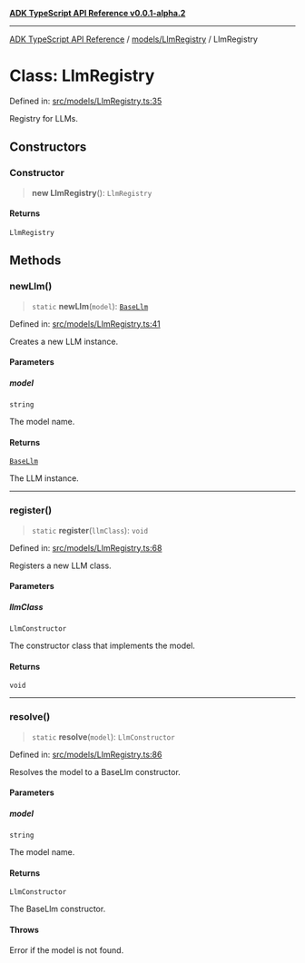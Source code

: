 [**ADK TypeScript API Reference v0.0.1-alpha.2**](../../../README.md)

***

[ADK TypeScript API Reference](../../../modules.md) / [models/LlmRegistry](../README.md) / LlmRegistry

# Class: LlmRegistry

Defined in: [src/models/LlmRegistry.ts:35](https://github.com/njraladdin/adk-typescript/blob/main/src/models/LlmRegistry.ts#L35)

Registry for LLMs.

## Constructors

### Constructor

> **new LlmRegistry**(): `LlmRegistry`

#### Returns

`LlmRegistry`

## Methods

### newLlm()

> `static` **newLlm**(`model`): [`BaseLlm`](../../BaseLlm/classes/BaseLlm.md)

Defined in: [src/models/LlmRegistry.ts:41](https://github.com/njraladdin/adk-typescript/blob/main/src/models/LlmRegistry.ts#L41)

Creates a new LLM instance.

#### Parameters

##### model

`string`

The model name.

#### Returns

[`BaseLlm`](../../BaseLlm/classes/BaseLlm.md)

The LLM instance.

***

### register()

> `static` **register**(`llmClass`): `void`

Defined in: [src/models/LlmRegistry.ts:68](https://github.com/njraladdin/adk-typescript/blob/main/src/models/LlmRegistry.ts#L68)

Registers a new LLM class.

#### Parameters

##### llmClass

`LlmConstructor`

The constructor class that implements the model.

#### Returns

`void`

***

### resolve()

> `static` **resolve**(`model`): `LlmConstructor`

Defined in: [src/models/LlmRegistry.ts:86](https://github.com/njraladdin/adk-typescript/blob/main/src/models/LlmRegistry.ts#L86)

Resolves the model to a BaseLlm constructor.

#### Parameters

##### model

`string`

The model name.

#### Returns

`LlmConstructor`

The BaseLlm constructor.

#### Throws

Error if the model is not found.

